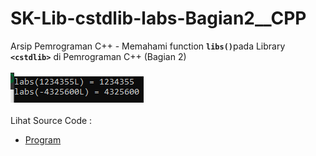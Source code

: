 # SK-Lib-cstdlib-labs-Bagian2__CPP
Arsip Pemrograman C++ - Memahami function <code><b>libs()</b></code>pada Library <code><b>&lt;cstdlib></b></code> di Pemrograman C++ (Bagian 2)<br><br>
<img src="https://github.com/RizkyKhapidsyah/SK-Lib-cstdlib-labs-Bagian2__CPP/blob/master/SK-Lib-cstdlib-labs-Bagian2__CPP/x64/result/001.PNG"><br><br>
Lihat Source Code : <br>
- <a href="https://github.com/RizkyKhapidsyah/SK-Lib-cstdlib-labs-Bagian2__CPP/blob/master/SK-Lib-cstdlib-labs-Bagian2__CPP/Source.cpp">Program</a>
